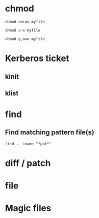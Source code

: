 # chmod
```shell
chmod u=rwx myfile
```
```shell
chmod u-x myfile
```
```shell
chmod g,o=u myfile
```

# Kerberos ticket
## kinit
## klist
# find 
## Find matching pattern file(s)
```shell
find . -iname "*pat*"
```

# diff / patch
# file
# Magic files
 
<!--stackedit_data:
eyJoaXN0b3J5IjpbLTIxMjU5MDAxODUsLTEzMTAyMzI5MThdfQ
==
-->